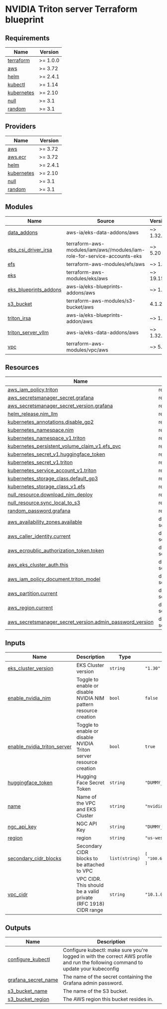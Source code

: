# NVIDIA Triton server Terraform blueprint

<!-- BEGINNING OF PRE-COMMIT-TERRAFORM DOCS HOOK -->
## Requirements

| Name | Version |
|------|---------|
| <a name="requirement_terraform"></a> [terraform](#requirement\_terraform) | >= 1.0.0 |
| <a name="requirement_aws"></a> [aws](#requirement\_aws) | >= 3.72 |
| <a name="requirement_helm"></a> [helm](#requirement\_helm) | >= 2.4.1 |
| <a name="requirement_kubectl"></a> [kubectl](#requirement\_kubectl) | >= 1.14 |
| <a name="requirement_kubernetes"></a> [kubernetes](#requirement\_kubernetes) | >= 2.10 |
| <a name="requirement_null"></a> [null](#requirement\_null) | >= 3.1 |
| <a name="requirement_random"></a> [random](#requirement\_random) | >= 3.1 |

## Providers

| Name | Version |
|------|---------|
| <a name="provider_aws"></a> [aws](#provider\_aws) | >= 3.72 |
| <a name="provider_aws.ecr"></a> [aws.ecr](#provider\_aws.ecr) | >= 3.72 |
| <a name="provider_helm"></a> [helm](#provider\_helm) | >= 2.4.1 |
| <a name="provider_kubernetes"></a> [kubernetes](#provider\_kubernetes) | >= 2.10 |
| <a name="provider_null"></a> [null](#provider\_null) | >= 3.1 |
| <a name="provider_random"></a> [random](#provider\_random) | >= 3.1 |

## Modules

| Name | Source | Version |
|------|--------|---------|
| <a name="module_data_addons"></a> [data\_addons](#module\_data\_addons) | aws-ia/eks-data-addons/aws | ~> 1.32.0 |
| <a name="module_ebs_csi_driver_irsa"></a> [ebs\_csi\_driver\_irsa](#module\_ebs\_csi\_driver\_irsa) | terraform-aws-modules/iam/aws//modules/iam-role-for-service-accounts-eks | ~> 5.20 |
| <a name="module_efs"></a> [efs](#module\_efs) | terraform-aws-modules/efs/aws | ~> 1.6 |
| <a name="module_eks"></a> [eks](#module\_eks) | terraform-aws-modules/eks/aws | ~> 19.15 |
| <a name="module_eks_blueprints_addons"></a> [eks\_blueprints\_addons](#module\_eks\_blueprints\_addons) | aws-ia/eks-blueprints-addons/aws | ~> 1.2 |
| <a name="module_s3_bucket"></a> [s3\_bucket](#module\_s3\_bucket) | terraform-aws-modules/s3-bucket/aws | 4.1.2 |
| <a name="module_triton_irsa"></a> [triton\_irsa](#module\_triton\_irsa) | aws-ia/eks-blueprints-addon/aws | ~> 1.0 |
| <a name="module_triton_server_vllm"></a> [triton\_server\_vllm](#module\_triton\_server\_vllm) | aws-ia/eks-data-addons/aws | ~> 1.32.0 |
| <a name="module_vpc"></a> [vpc](#module\_vpc) | terraform-aws-modules/vpc/aws | ~> 5.0 |

## Resources

| Name | Type |
|------|------|
| [aws_iam_policy.triton](https://registry.terraform.io/providers/hashicorp/aws/latest/docs/resources/iam_policy) | resource |
| [aws_secretsmanager_secret.grafana](https://registry.terraform.io/providers/hashicorp/aws/latest/docs/resources/secretsmanager_secret) | resource |
| [aws_secretsmanager_secret_version.grafana](https://registry.terraform.io/providers/hashicorp/aws/latest/docs/resources/secretsmanager_secret_version) | resource |
| [helm_release.nim_llm](https://registry.terraform.io/providers/hashicorp/helm/latest/docs/resources/release) | resource |
| [kubernetes_annotations.disable_gp2](https://registry.terraform.io/providers/hashicorp/kubernetes/latest/docs/resources/annotations) | resource |
| [kubernetes_namespace.nim](https://registry.terraform.io/providers/hashicorp/kubernetes/latest/docs/resources/namespace) | resource |
| [kubernetes_namespace_v1.triton](https://registry.terraform.io/providers/hashicorp/kubernetes/latest/docs/resources/namespace_v1) | resource |
| [kubernetes_persistent_volume_claim_v1.efs_pvc](https://registry.terraform.io/providers/hashicorp/kubernetes/latest/docs/resources/persistent_volume_claim_v1) | resource |
| [kubernetes_secret_v1.huggingface_token](https://registry.terraform.io/providers/hashicorp/kubernetes/latest/docs/resources/secret_v1) | resource |
| [kubernetes_secret_v1.triton](https://registry.terraform.io/providers/hashicorp/kubernetes/latest/docs/resources/secret_v1) | resource |
| [kubernetes_service_account_v1.triton](https://registry.terraform.io/providers/hashicorp/kubernetes/latest/docs/resources/service_account_v1) | resource |
| [kubernetes_storage_class.default_gp3](https://registry.terraform.io/providers/hashicorp/kubernetes/latest/docs/resources/storage_class) | resource |
| [kubernetes_storage_class_v1.efs](https://registry.terraform.io/providers/hashicorp/kubernetes/latest/docs/resources/storage_class_v1) | resource |
| [null_resource.download_nim_deploy](https://registry.terraform.io/providers/hashicorp/null/latest/docs/resources/resource) | resource |
| [null_resource.sync_local_to_s3](https://registry.terraform.io/providers/hashicorp/null/latest/docs/resources/resource) | resource |
| [random_password.grafana](https://registry.terraform.io/providers/hashicorp/random/latest/docs/resources/password) | resource |
| [aws_availability_zones.available](https://registry.terraform.io/providers/hashicorp/aws/latest/docs/data-sources/availability_zones) | data source |
| [aws_caller_identity.current](https://registry.terraform.io/providers/hashicorp/aws/latest/docs/data-sources/caller_identity) | data source |
| [aws_ecrpublic_authorization_token.token](https://registry.terraform.io/providers/hashicorp/aws/latest/docs/data-sources/ecrpublic_authorization_token) | data source |
| [aws_eks_cluster_auth.this](https://registry.terraform.io/providers/hashicorp/aws/latest/docs/data-sources/eks_cluster_auth) | data source |
| [aws_iam_policy_document.triton_model](https://registry.terraform.io/providers/hashicorp/aws/latest/docs/data-sources/iam_policy_document) | data source |
| [aws_partition.current](https://registry.terraform.io/providers/hashicorp/aws/latest/docs/data-sources/partition) | data source |
| [aws_region.current](https://registry.terraform.io/providers/hashicorp/aws/latest/docs/data-sources/region) | data source |
| [aws_secretsmanager_secret_version.admin_password_version](https://registry.terraform.io/providers/hashicorp/aws/latest/docs/data-sources/secretsmanager_secret_version) | data source |

## Inputs

| Name | Description | Type | Default | Required |
|------|-------------|------|---------|:--------:|
| <a name="input_eks_cluster_version"></a> [eks\_cluster\_version](#input\_eks\_cluster\_version) | EKS Cluster version | `string` | `"1.30"` | no |
| <a name="input_enable_nvidia_nim"></a> [enable\_nvidia\_nim](#input\_enable\_nvidia\_nim) | Toggle to enable or disable NVIDIA NIM pattern resource creation | `bool` | `false` | no |
| <a name="input_enable_nvidia_triton_server"></a> [enable\_nvidia\_triton\_server](#input\_enable\_nvidia\_triton\_server) | Toggle to enable or disable NVIDIA Triton server resource creation | `bool` | `true` | no |
| <a name="input_huggingface_token"></a> [huggingface\_token](#input\_huggingface\_token) | Hugging Face Secret Token | `string` | `"DUMMY_TOKEN_REPLACE_ME"` | no |
| <a name="input_name"></a> [name](#input\_name) | Name of the VPC and EKS Cluster | `string` | `"nvidia-triton-server"` | no |
| <a name="input_ngc_api_key"></a> [ngc\_api\_key](#input\_ngc\_api\_key) | NGC API Key | `string` | `"DUMMY_NGC_API_KEY_REPLACE_ME"` | no |
| <a name="input_region"></a> [region](#input\_region) | region | `string` | `"us-west-2"` | no |
| <a name="input_secondary_cidr_blocks"></a> [secondary\_cidr\_blocks](#input\_secondary\_cidr\_blocks) | Secondary CIDR blocks to be attached to VPC | `list(string)` | <pre>[<br>  "100.64.0.0/16"<br>]</pre> | no |
| <a name="input_vpc_cidr"></a> [vpc\_cidr](#input\_vpc\_cidr) | VPC CIDR. This should be a valid private (RFC 1918) CIDR range | `string` | `"10.1.0.0/21"` | no |

## Outputs

| Name | Description |
|------|-------------|
| <a name="output_configure_kubectl"></a> [configure\_kubectl](#output\_configure\_kubectl) | Configure kubectl: make sure you're logged in with the correct AWS profile and run the following command to update your kubeconfig |
| <a name="output_grafana_secret_name"></a> [grafana\_secret\_name](#output\_grafana\_secret\_name) | The name of the secret containing the Grafana admin password. |
| <a name="output_s3_bucket_name"></a> [s3\_bucket\_name](#output\_s3\_bucket\_name) | The name of the S3 bucket. |
| <a name="output_s3_bucket_region"></a> [s3\_bucket\_region](#output\_s3\_bucket\_region) | The AWS region this bucket resides in. |
<!-- END OF PRE-COMMIT-TERRAFORM DOCS HOOK -->
